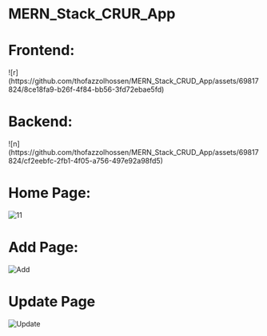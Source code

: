 <h1>MERN_Stack_CRUR_App</h1> 
<h1>Frontend:</h1>
![r](https://github.com/thofazzolhossen/MERN_Stack_CRUD_App/assets/69817824/8ce18fa9-b26f-4f84-bb56-3fd72ebae5fd)
<h1>Backend:</h1>
![n](https://github.com/thofazzolhossen/MERN_Stack_CRUD_App/assets/69817824/cf2eebfc-2fb1-4f05-a756-497e92a98fd5)

<h1>Home Page:</h1>

![11](https://github.com/thofazzolhossen/CRUD_App/assets/69817824/56bd18e1-f87b-4a6b-aeb8-c0568f852a9a)

<h1>Add Page:</h1>

![Add](https://github.com/thofazzolhossen/CRUD_App/assets/69817824/33246e45-8c58-4d70-bc0d-7e1ea9033829)

<h1>Update Page</h1>

![Update](https://github.com/thofazzolhossen/CRUD_App/assets/69817824/16c673ed-7a44-42a6-a8f5-554f283388f7)


